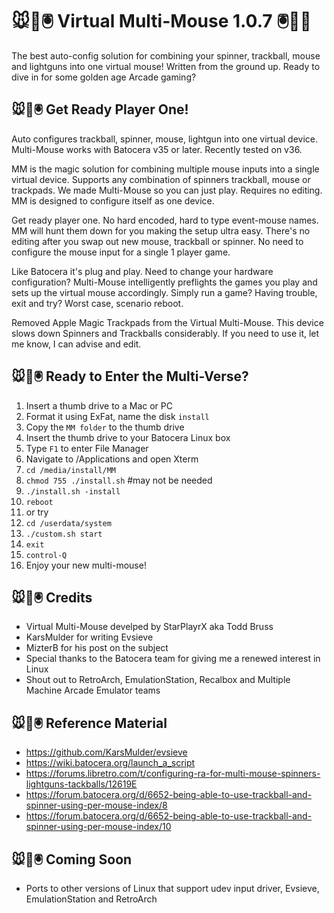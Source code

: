 # 🐭👾🖲️ Virtual Multi-Mouse 1.0.7 🖲️👾🐭

The best auto-config solution for combining your spinner, trackball, mouse and lightguns into one virtual mouse! Written from the ground up. Ready to dive in for some golden age Arcade gaming?

## 🐭👾🖲️ Get Ready Player One!

Auto configures trackball, spinner, mouse, lightgun into one virtual device. Multi-Mouse works with Batocera v35 or later. Recently tested on v36.

MM is the magic solution for combining multiple mouse inputs into a single virtual device. Supports any combination of spinners trackball, mouse or trackpads. We made Multi-Mouse so you can just play. Requires no editing. MM is designed to configure itself as one device.

Get ready player one. No hard encoded, hard to type event-mouse names. MM will hunt them down for you making the setup ultra easy. There's no editing after you swap out new mouse, trackball or spinner. No need to configure the mouse input for a single 1 player game.
 
Like Batocera it's plug and play. Need to change your hardware configuration? Multi-Mouse intelligently preflights the games you play and sets up the virtual mouse accordingly. Simply run a game? Having trouble, exit and try? Worst case, scenario reboot.

Removed Apple Magic Trackpads from the Virtual Multi-Mouse. This device slows down Spinners and Trackballs considerably. If you need to use it, let me know, I can advise and edit.

## 🐭👾🖲️ Ready to Enter the Multi-Verse?

1.  Insert a thumb drive to a Mac or PC
2.  Format it using ExFat, name the disk `install`
3.  Copy the `MM folder` to the thumb drive
4.  Insert the thumb drive to your Batocera Linux box
5.  Type `F1` to enter File Manager
6.  Navigate to /Applications and open Xterm
7.  `cd /media/install/MM`
8.  `chmod 755 ./install.sh` #may not be needed
9.  `./install.sh -install`
10.  `reboot`
11.  or try
12.  `cd /userdata/system`
13.  `./custom.sh start`
14.  `exit`
15.  `control-Q`
16.  Enjoy your new multi-mouse!

## 🐭👾🖲️ Credits

* Virtual Multi-Mouse develped by StarPlayrX aka Todd Bruss
* KarsMulder for writing Evsieve
* MizterB for his post on the subject
* Special thanks to the Batocera team for giving me a renewed interest in Linux
* Shout out to RetroArch, EmulationStation, Recalbox and Multiple Machine Arcade Emulator teams

## 🐭👾🖲️ Reference Material

* https://github.com/KarsMulder/evsieve
* https://wiki.batocera.org/launch_a_script
* https://forums.libretro.com/t/configuring-ra-for-multi-mouse-spinners-lightguns-tackballs/12619E
* https://forum.batocera.org/d/6652-being-able-to-use-trackball-and-spinner-using-per-mouse-index/8
* https://forum.batocera.org/d/6652-being-able-to-use-trackball-and-spinner-using-per-mouse-index/10

## 🐭👾🖲️ Coming Soon

* Ports to other versions of Linux that support udev input driver, Evsieve, EmulationStation and RetroArch
